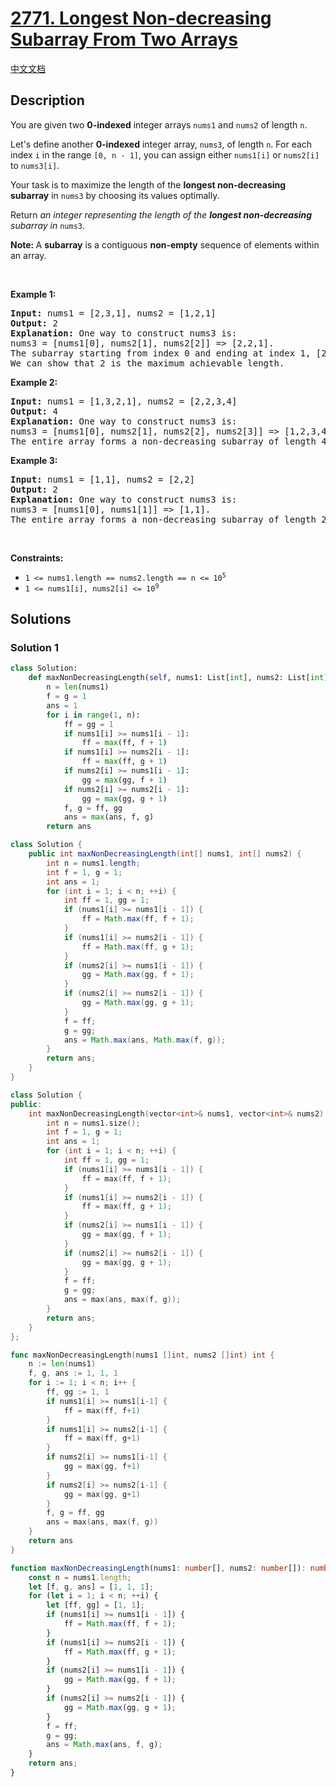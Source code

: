 # [2771. Longest Non-decreasing Subarray From Two Arrays](https://leetcode.com/problems/longest-non-decreasing-subarray-from-two-arrays)

[中文文档](/solution/2700-2799/2771.Longest%20Non-decreasing%20Subarray%20From%20Two%20Arrays/README.md)

## Description

<p>You are given two <strong>0-indexed</strong> integer arrays <code>nums1</code> and <code>nums2</code> of length <code>n</code>.</p>

<p>Let&#39;s define another <strong>0-indexed</strong> integer array, <code>nums3</code>, of length <code>n</code>. For each index <code>i</code> in the range <code>[0, n - 1]</code>, you can assign either <code>nums1[i]</code> or <code>nums2[i]</code> to <code>nums3[i]</code>.</p>

<p>Your task is to maximize the length of the <strong>longest non-decreasing subarray</strong> in <code>nums3</code> by choosing its values optimally.</p>

<p>Return <em>an integer representing the length of the <strong>longest non-decreasing</strong> subarray in</em> <code>nums3</code>.</p>

<p><strong>Note: </strong>A <strong>subarray</strong> is a contiguous <strong>non-empty</strong> sequence of elements within an array.</p>

<p>&nbsp;</p>
<p><strong class="example">Example 1:</strong></p>

<pre>
<strong>Input:</strong> nums1 = [2,3,1], nums2 = [1,2,1]
<strong>Output:</strong> 2
<strong>Explanation: </strong>One way to construct nums3 is: 
nums3 = [nums1[0], nums2[1], nums2[2]] =&gt; [2,2,1]. 
The subarray starting from index 0 and ending at index 1, [2,2], forms a non-decreasing subarray of length 2. 
We can show that 2 is the maximum achievable length.</pre>

<p><strong class="example">Example 2:</strong></p>

<pre>
<strong>Input:</strong> nums1 = [1,3,2,1], nums2 = [2,2,3,4]
<strong>Output:</strong> 4
<strong>Explanation:</strong> One way to construct nums3 is: 
nums3 = [nums1[0], nums2[1], nums2[2], nums2[3]] =&gt; [1,2,3,4]. 
The entire array forms a non-decreasing subarray of length 4, making it the maximum achievable length.
</pre>

<p><strong class="example">Example 3:</strong></p>

<pre>
<strong>Input:</strong> nums1 = [1,1], nums2 = [2,2]
<strong>Output:</strong> 2
<strong>Explanation:</strong> One way to construct nums3 is: 
nums3 = [nums1[0], nums1[1]] =&gt; [1,1]. 
The entire array forms a non-decreasing subarray of length 2, making it the maximum achievable length.
</pre>

<p>&nbsp;</p>
<p><strong>Constraints:</strong></p>

<ul>
	<li><code>1 &lt;= nums1.length == nums2.length == n &lt;= 10<sup>5</sup></code></li>
	<li><code>1 &lt;= nums1[i], nums2[i] &lt;= 10<sup>9</sup></code></li>
</ul>

## Solutions

### Solution 1

<!-- tabs:start -->

```python
class Solution:
    def maxNonDecreasingLength(self, nums1: List[int], nums2: List[int]) -> int:
        n = len(nums1)
        f = g = 1
        ans = 1
        for i in range(1, n):
            ff = gg = 1
            if nums1[i] >= nums1[i - 1]:
                ff = max(ff, f + 1)
            if nums1[i] >= nums2[i - 1]:
                ff = max(ff, g + 1)
            if nums2[i] >= nums1[i - 1]:
                gg = max(gg, f + 1)
            if nums2[i] >= nums2[i - 1]:
                gg = max(gg, g + 1)
            f, g = ff, gg
            ans = max(ans, f, g)
        return ans
```

```java
class Solution {
    public int maxNonDecreasingLength(int[] nums1, int[] nums2) {
        int n = nums1.length;
        int f = 1, g = 1;
        int ans = 1;
        for (int i = 1; i < n; ++i) {
            int ff = 1, gg = 1;
            if (nums1[i] >= nums1[i - 1]) {
                ff = Math.max(ff, f + 1);
            }
            if (nums1[i] >= nums2[i - 1]) {
                ff = Math.max(ff, g + 1);
            }
            if (nums2[i] >= nums1[i - 1]) {
                gg = Math.max(gg, f + 1);
            }
            if (nums2[i] >= nums2[i - 1]) {
                gg = Math.max(gg, g + 1);
            }
            f = ff;
            g = gg;
            ans = Math.max(ans, Math.max(f, g));
        }
        return ans;
    }
}
```

```cpp
class Solution {
public:
    int maxNonDecreasingLength(vector<int>& nums1, vector<int>& nums2) {
        int n = nums1.size();
        int f = 1, g = 1;
        int ans = 1;
        for (int i = 1; i < n; ++i) {
            int ff = 1, gg = 1;
            if (nums1[i] >= nums1[i - 1]) {
                ff = max(ff, f + 1);
            }
            if (nums1[i] >= nums2[i - 1]) {
                ff = max(ff, g + 1);
            }
            if (nums2[i] >= nums1[i - 1]) {
                gg = max(gg, f + 1);
            }
            if (nums2[i] >= nums2[i - 1]) {
                gg = max(gg, g + 1);
            }
            f = ff;
            g = gg;
            ans = max(ans, max(f, g));
        }
        return ans;
    }
};
```

```go
func maxNonDecreasingLength(nums1 []int, nums2 []int) int {
	n := len(nums1)
	f, g, ans := 1, 1, 1
	for i := 1; i < n; i++ {
		ff, gg := 1, 1
		if nums1[i] >= nums1[i-1] {
			ff = max(ff, f+1)
		}
		if nums1[i] >= nums2[i-1] {
			ff = max(ff, g+1)
		}
		if nums2[i] >= nums1[i-1] {
			gg = max(gg, f+1)
		}
		if nums2[i] >= nums2[i-1] {
			gg = max(gg, g+1)
		}
		f, g = ff, gg
		ans = max(ans, max(f, g))
	}
	return ans
}
```

```ts
function maxNonDecreasingLength(nums1: number[], nums2: number[]): number {
    const n = nums1.length;
    let [f, g, ans] = [1, 1, 1];
    for (let i = 1; i < n; ++i) {
        let [ff, gg] = [1, 1];
        if (nums1[i] >= nums1[i - 1]) {
            ff = Math.max(ff, f + 1);
        }
        if (nums1[i] >= nums2[i - 1]) {
            ff = Math.max(ff, g + 1);
        }
        if (nums2[i] >= nums1[i - 1]) {
            gg = Math.max(gg, f + 1);
        }
        if (nums2[i] >= nums2[i - 1]) {
            gg = Math.max(gg, g + 1);
        }
        f = ff;
        g = gg;
        ans = Math.max(ans, f, g);
    }
    return ans;
}
```

<!-- tabs:end -->

<!-- end -->
